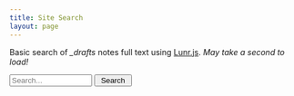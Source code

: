```yaml
---
title: Site Search
layout: page
---
```


Basic search of *_drafts* notes full text using [Lunr.js](https://lunrjs.com/).
*May take a second to load!*

<script src="{{ site.url }}/js/lunr.js"></script>

<input type="text" size="15" id="lunr-search" placeholder="Search..." aria-label="search">
<input class="button-all" type="button" onclick="lunr_search();" value=" Search ">

<ul id="search-results"></ul>

<script>
// create docs
var documents = { 
    {% for post in site.notes %}
    "{{ post.slug }}": 
    { 
      "id": "{{ post.slug }}",
      "url": "{{ site.url | xml_escape }}{{ post.url | xml_escape }}",
      "title": "{{ post.title | xml_escape }}",
      "text": {{ post.content | strip_html | jsonify }}
    }{% unless forloop.last %},{% endunless %}
    {% endfor %}
};
// create index
var idx = lunr(function () {
  this.ref('id')
  this.field('title')
  this.field('text')
  for (var key in documents) {
    this.add(documents[key])
  }
});
// do search
function displayResults(results) {
  var searchResults = document.getElementById('search-results');
  if (results.length) { // Are there any results?
    var appendString = '';
    for (var i = 0; i < results.length; i++) {  // Iterate over the results
      var link = documents[results[i].ref].url; //results[i].ref;
      var title = documents[results[i].ref].title;
      var preview = documents[results[i].ref].text.substring(0,150);
      appendString += '<li><a href="' + link + '">' + title + '</a><br>' + preview + '... </li>';
    }
    searchResults.innerHTML = appendString;
  } else {
    searchResults.innerHTML = '<li>No results found</li>';
  }
}
function lunr_search() {
    var query = document.getElementById("lunr-search").value;
    var results = idx.search(query);
    displayResults(results);
}
</script>